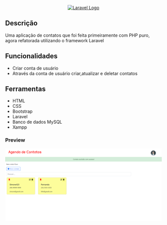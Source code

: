 <p align="center"><a href="https://laravel.com" target="_blank"><img src="https://raw.githubusercontent.com/laravel/art/master/logo-lockup/5%20SVG/2%20CMYK/1%20Full%20Color/laravel-logolockup-cmyk-red.svg" width="400" alt="Laravel Logo"></a></p>

## Descrição

Uma aplicação de contatos que foi feita primeiramente com PHP puro, agora refatorada utilizando o framework Laravel

## Funcionalidades

- Criar conta de usuário
- Através da conta de usuário criar,atualizar e deletar contatos

## Ferramentas

- HTML
- CSS
- Bootstrap
- Laravel
- Banco de dados MySQL
- Xampp

### Preview

<img src="/public/img/agenda-laravel.png">

